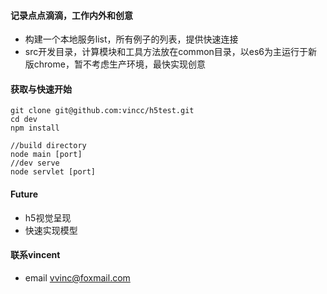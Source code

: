 #### 记录点点滴滴，工作内外和创意

 * 构建一个本地服务list，所有例子的列表，提供快速连接
 * src开发目录，计算模块和工具方法放在common目录，以es6为主运行于新版chrome，暂不考虑生产环境，最快实现创意

#### 获取与快速开始
```
git clone git@github.com:vincc/h5test.git
cd dev
npm install

//build directory
node main [port]
//dev serve
node servlet [port]
```

#### Future
* h5视觉呈现
* 快速实现模型

#### 联系vincent
* email <vvinc@foxmail.com>